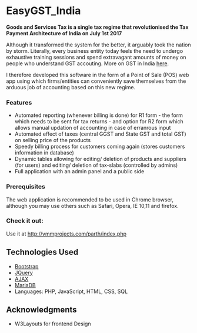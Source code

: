 # EasyGST_India

**Goods and Services Tax is a single tax regime that revolutionised the Tax Payment Architecture of India on July 1st 2017**

Although it transformed the system for the better, it arguably took the nation by storm. Literally, every business entity
today feels the need to undergo exhaustive training sessions and
spend extravagant amounts of money on people who understand GST accouting.
More on GST in India [here](http://www.gstindia.com/about/).

I therefore developed this software in the form of a Point of Sale (POS) web app using which firms/entities can conveniently save themselves from the arduous job of accounting based on this new regime.

### Features

* Automated reporting (whenever billing is done) for R1 form - the form which needs to be sent for tax returns - and option for R2 form which allows manual updation of accounting in case of erranrous input
* Automated effect of taxes (central GGST and State GST and total GST) on selling price of the products
* Speedy billing process for customers coming again (stores customers information in database)
* Dynamic tables allowing for editing/ deletion of products and suppliers (for users) and editing/ deletion of tax-slabs (controlled by admins)
* Full application with an admin panel and a public side

### Prerequisites

The web application is recommended to be used in Chrome browser, although you may use others such as Safari, Opera, IE 10,11 and firefox.

### Check it out:

Use it at http://vmmprojects.com/parth/index.php

## Technologies Used

* [Bootstrap](getbootstrap.com/)
* [JQuery](https://jquery.com/)
* [AJAX](https://developer.mozilla.org/en-US/docs/AJAX/Getting_Started)
* [MariaDB](https://mariadb.org/about/)
* Languages: PHP, JavaScript, HTML, CSS, SQL

## Acknowledgments

* W3Layouts for frontend Design
